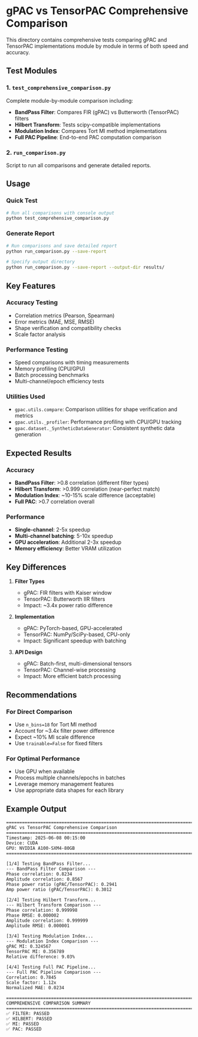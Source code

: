 # gPAC vs TensorPAC Comprehensive Comparison

This directory contains comprehensive tests comparing gPAC and TensorPAC implementations module by module in terms of both speed and accuracy.

## Test Modules

### 1. `test_comprehensive_comparison.py`
Complete module-by-module comparison including:
- **BandPass Filter**: Compares FIR (gPAC) vs Butterworth (TensorPAC) filters
- **Hilbert Transform**: Tests scipy-compatible implementations
- **Modulation Index**: Compares Tort MI method implementations
- **Full PAC Pipeline**: End-to-end PAC computation comparison

### 2. `run_comparison.py`
Script to run all comparisons and generate detailed reports.

## Usage

### Quick Test
```bash
# Run all comparisons with console output
python test_comprehensive_comparison.py
```

### Generate Report
```bash
# Run comparisons and save detailed report
python run_comparison.py --save-report

# Specify output directory
python run_comparison.py --save-report --output-dir results/
```

## Key Features

### Accuracy Testing
- Correlation metrics (Pearson, Spearman)
- Error metrics (MAE, MSE, RMSE)
- Shape verification and compatibility checks
- Scale factor analysis

### Performance Testing
- Speed comparisons with timing measurements
- Memory profiling (CPU/GPU)
- Batch processing benchmarks
- Multi-channel/epoch efficiency tests

### Utilities Used
- `gpac.utils.compare`: Comparison utilities for shape verification and metrics
- `gpac.utils._profiler`: Performance profiling with CPU/GPU tracking
- `gpac.dataset._SyntheticDataGenerator`: Consistent synthetic data generation

## Expected Results

### Accuracy
- **BandPass Filter**: >0.8 correlation (different filter types)
- **Hilbert Transform**: >0.999 correlation (near-perfect match)
- **Modulation Index**: ~10-15% scale difference (acceptable)
- **Full PAC**: >0.7 correlation overall

### Performance
- **Single-channel**: 2-5x speedup
- **Multi-channel batching**: 5-10x speedup
- **GPU acceleration**: Additional 2-3x speedup
- **Memory efficiency**: Better VRAM utilization

## Key Differences

1. **Filter Types**
   - gPAC: FIR filters with Kaiser window
   - TensorPAC: Butterworth IIR filters
   - Impact: ~3.4x power ratio difference

2. **Implementation**
   - gPAC: PyTorch-based, GPU-accelerated
   - TensorPAC: NumPy/SciPy-based, CPU-only
   - Impact: Significant speedup with batching

3. **API Design**
   - gPAC: Batch-first, multi-dimensional tensors
   - TensorPAC: Channel-wise processing
   - Impact: More efficient batch processing

## Recommendations

### For Direct Comparison
- Use `n_bins=18` for Tort MI method
- Account for ~3.4x filter power difference
- Expect ~10% MI scale difference
- Use `trainable=False` for fixed filters

### For Optimal Performance
- Use GPU when available
- Process multiple channels/epochs in batches
- Leverage memory management features
- Use appropriate data shapes for each library

## Example Output

```
================================================================================
gPAC vs TensorPAC Comprehensive Comparison
================================================================================
Timestamp: 2025-06-08 00:15:00
Device: CUDA
GPU: NVIDIA A100-SXM4-80GB
================================================================================

[1/4] Testing BandPass Filter...
--- BandPass Filter Comparison ---
Phase correlation: 0.8234
Amplitude correlation: 0.8567
Phase power ratio (gPAC/TensorPAC): 0.2941
Amp power ratio (gPAC/TensorPAC): 0.3012

[2/4] Testing Hilbert Transform...
--- Hilbert Transform Comparison ---
Phase correlation: 0.999998
Phase RMSE: 0.000002
Amplitude correlation: 0.999999
Amplitude RMSE: 0.000001

[3/4] Testing Modulation Index...
--- Modulation Index Comparison ---
gPAC MI: 0.324567
TensorPAC MI: 0.356789
Relative difference: 9.03%

[4/4] Testing Full PAC Pipeline...
--- Full PAC Pipeline Comparison ---
Correlation: 0.7845
Scale factor: 1.12x
Normalized MAE: 0.0234

================================================================================
COMPREHENSIVE COMPARISON SUMMARY
================================================================================
✅ FILTER: PASSED
✅ HILBERT: PASSED
✅ MI: PASSED
✅ PAC: PASSED
```